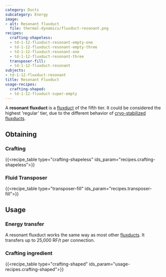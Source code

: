 ```yaml
---
category: Ducts
subcategory: Energy
image:
- alt: Resonant fluxduct
  file: thermal-dynamics/fluxduct-resonant.png
recipes:
  crafting-shapeless:
  - td-1-12-fluxduct-resonant-empty-one
  - td-1-12-fluxduct-resonant-empty-three
  - td-1-12-fluxduct-resonant-one
  - td-1-12-fluxduct-resonant-three
  transposer-fill:
  - td-1-12-fluxduct-resonant
subjects:
- td-1-12-fluxduct-resonant
title: Resonant Fluxduct
usage-recipes:
  crafting-shaped:
  - td-1-12-fluxduct-super-empty
---
```


A **resonant fluxduct** is a [fluxduct](../fluxducts/) of the fifth tier. It
could be considered the highest 'regular' tier, due to the different behavior of
[cryo-stabilized fluxducts](../cryo-stabilized-fluxduct/).


Obtaining
---------

### Crafting
{{<recipe_table type="crafting-shapeless" ids_param="recipes.crafting-shapeless">}}

### Fluid Transposer
{{<recipe_table type="transposer-fill" ids_param="recipes.transposer-fill">}}


Usage
-----

### Energy transfer
A resonant fluxduct works the same way as most other
[fluxducts](../fluxducts/). It transfers up to 25,000 RF/t per connection.

### Crafting ingredient
{{<recipe_table type="crafting-shaped" ids_param="usage-recipes.crafting-shaped">}}
